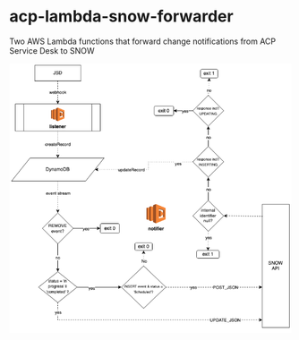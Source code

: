 # acp-lambda-snow-forwarder

Two AWS Lambda functions that forward change notifications from ACP Service Desk to SNOW

![flowchart](lambdas.png)
